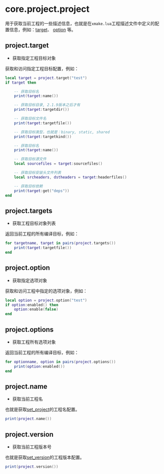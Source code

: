 # core.project.project

用于获取当前工程的一些描述信息，也就是在`xmake.lua`工程描述文件中定义的配置信息，例如：[target](/zh/api/description/project-target)、 [option](/zh/api/description/configuration-option) 等。

## project.target

- 获取指定工程目标对象

获取和访问指定工程目标配置，例如：

```lua
local target = project.target("test")
if target then

    -- 获取目标名
    print(target:name())

    -- 获取目标目录, 2.1.9版本之后才有
    print(target:targetdir())

    -- 获取目标文件名
    print(target:targetfile())

    -- 获取目标类型，也就是：binary, static, shared
    print(target:targetkind())

    -- 获取目标名
    print(target:name())

    -- 获取目标源文件
    local sourcefiles = target:sourcefiles()

    -- 获取目标安装头文件列表
    local srcheaders, dstheaders = target:headerfiles()

    -- 获取目标依赖
    print(target:get("deps"))
end
```

## project.targets

- 获取工程目标对象列表

返回当前工程的所有编译目标，例如：

```lua
for targetname, target in pairs(project.targets())
    print(target:targetfile())
end
```

## project.option

- 获取指定选项对象

获取和访问工程中指定的选项对象，例如：

```lua
local option = project.option("test")
if option:enabled() then
    option:enable(false)
end
```

## project.options

- 获取工程所有选项对象

返回当前工程的所有编译目标，例如：

```lua
for optionname, option in pairs(project.options())
    print(option:enabled())
end
```

## project.name

- 获取当前工程名

也就是获取[set_project](/zh/api/description/global-interfaces#set-project)的工程名配置。

```lua
print(project.name())
```

## project.version

- 获取当前工程版本号

也就是获取[set_version](/zh/api/description/global-interfaces#set-version)的工程版本配置。

```lua
print(project.version())
```
